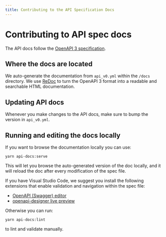 ```yaml
---
title: Contributing to the API Specification Docs
---
```


# Contributing to API spec docs

The API docs follow the
[OpenAPI 3 specification](https://spec.openapis.org/oas/v3.0.3).

## Where the docs are located

We auto-generate the documentation from `api_v0.yml` within the `/docs`
directory. We use [ReDoc](https://github.com/Redocly/redoc) to turn the OpenAPI
3 format into a readable and searchable HTML documentation.

## Updating API docs

Whenever you make changes to the API docs, make sure to bump the version in
`api_v0.yml`.

## Running and editing the docs locally

If you want to browse the documentation locally you can use:

```shell
yarn api-docs:serve
```

This will let you browse the auto-generated version of the doc locally, and it
will reload the doc after every modification of the spec file.

If you have Visual Studio Code, we suggest you install the following extensions
that enable validation and navigation within the spec file:

- [OpenAPI (Swagger) editor](https://marketplace.visualstudio.com/items?itemName=42Crunch.vscode-openapi)
- [openapi-designer live preview](https://marketplace.visualstudio.com/items?itemName=philosowaffle.openapi-designer)

Otherwise you can run:

```shell
yarn api-docs:lint
```

to lint and validate manually.
